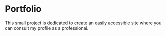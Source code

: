 # Portfolio
This small project is dedicated to create an easily accessible site where you can consult my profile as a professional.
